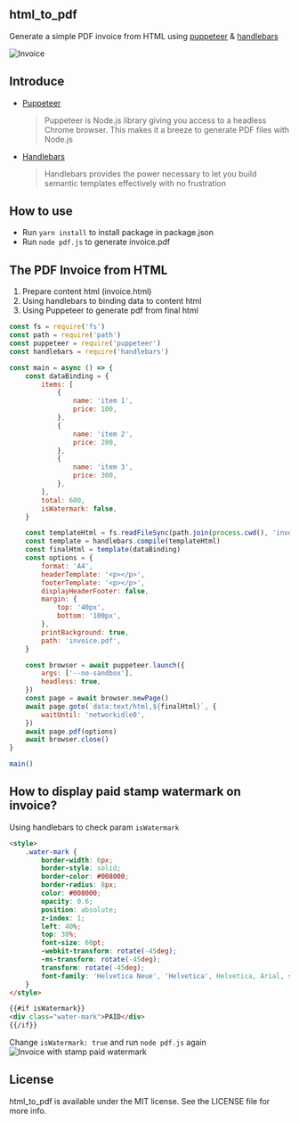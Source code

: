 ## html_to_pdf

Generate a simple PDF invoice from HTML using [puppeteer](https://github.com/GoogleChrome/puppeteer) & [handlebars](http://handlebarsjs.com/)

![Invoice](https://raw.githubusercontent.com/chuongtrh/html_to_pdf/master/screenshot/invoice.png)

## Introduce

-   [Puppeteer](https://github.com/GoogleChrome/puppeteer)

    > Puppeteer is Node.js library giving you access to a headless Chrome browser. This makes it a breeze to generate PDF files with Node.js

-   [Handlebars](http://handlebarsjs.com/)
    > Handlebars provides the power necessary to let you build semantic templates effectively with no frustration

## How to use

-   Run `yarn install` to install package in package.json
-   Run `node pdf.js` to generate invoice.pdf

## The PDF Invoice from HTML

1. Prepare content html (invoice.html)
2. Using handlebars to binding data to content html
3. Using Puppeteer to generate pdf from final html

```js
const fs = require('fs')
const path = require('path')
const puppeteer = require('puppeteer')
const handlebars = require('handlebars')

const main = async () => {
    const dataBinding = {
        items: [
            {
                name: 'item 1',
                price: 100,
            },
            {
                name: 'item 2',
                price: 200,
            },
            {
                name: 'item 3',
                price: 300,
            },
        ],
        total: 600,
        isWatermark: false,
    }

    const templateHtml = fs.readFileSync(path.join(process.cwd(), 'invoice.html'), 'utf8')
    const template = handlebars.compile(templateHtml)
    const finalHtml = template(dataBinding)
    const options = {
        format: 'A4',
        headerTemplate: '<p></p>',
        footerTemplate: '<p></p>',
        displayHeaderFooter: false,
        margin: {
            top: '40px',
            bottom: '100px',
        },
        printBackground: true,
        path: 'invoice.pdf',
    }

    const browser = await puppeteer.launch({
        args: ['--no-sandbox'],
        headless: true,
    })
    const page = await browser.newPage()
    await page.goto(`data:text/html,${finalHtml}`, {
        waitUntil: 'networkidle0',
    })
    await page.pdf(options)
    await browser.close()
}

main()
```

## How to display paid stamp watermark on invoice?

Using handlebars to check param `isWatermark`

```html
<style>
    .water-mark {
        border-width: 6px;
        border-style: solid;
        border-color: #008000;
        border-radius: 8px;
        color: #008000;
        opacity: 0.6;
        position: absolute;
        z-index: 1;
        left: 40%;
        top: 30%;
        font-size: 60pt;
        -webkit-transform: rotate(-45deg);
        -ms-transform: rotate(-45deg);
        transform: rotate(-45deg);
        font-family: 'Helvetica Neue', 'Helvetica', Helvetica, Arial, sans-serif;
    }
</style>

{{#if isWatermark}}
<div class="water-mark">PAID</div>
{{/if}}
```

Change `isWatermark: true` and run `node pdf.js` again
![Invoice with stamp paid watermark](https://raw.githubusercontent.com/chuongtrh/html_to_pdf/master/screenshot/invoice_paid.png)

## License

html_to_pdf is available under the MIT license. See the LICENSE file for more info.

